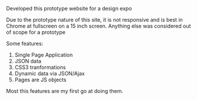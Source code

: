 Developed this prototype website for a design expo

Due to the prototype nature of this site, it is not responsive and is best in Chrome at fullscreen on a 15 inch screen. Anything else was considered out of scope for a prototype

Some features:
1. Single Page Application
2. JSON data
3. CSS3 tranformations
4. Dynamic data via JSON/Ajax
5. Pages are JS objects

Most this features are my first go at doing them.